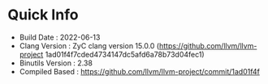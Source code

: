 # Quick Info
* Build Date : 2022-06-13
* Clang Version : ZyC clang version 15.0.0 (https://github.com/llvm/llvm-project 1ad01f4f7cded4734147dc5afd6a78b73d04fec1)
* Binutils Version : 2.38
* Compiled Based : https://github.com/llvm/llvm-project/commit/1ad01f4f

